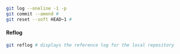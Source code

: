 ```bash
git log --oneline -1 -p
git commit --amend #
git reset --soft HEAD~1 #
```

#### Reflog
```bash
git reflog # displays the reference log for the local repository
```                                                             

